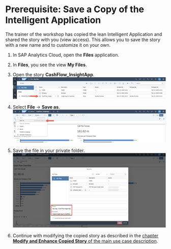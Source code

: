 # Prerequisite: Save a Copy of the Intelligent Application

The trainer of the workshop has copied the lean Intelligent Application and shared the story with you (view access). This allows you to save the story with a new name and to customize it on your own.

1. In SAP Analytics Cloud, open the **Files** application.

2. In **Files**, you see the view **My Files**.

3. Open the story **CashFlow_InsightApp**.
<img src="images/workshop_shared_story.png" width="1000"/><br/>

4. Select **File** -> **Save as**.
<img src="images/workshop_savecopy.png" width="1000"/><br/>

5. Save the file in your private folder.
<img src="images/workshop_save.png" width="1000"/><br/>

6. Continue with modifying the copied story as described in the [chapter **Modify and Enhance Copied Story** of the main use case description](./README.md#modify-and-enhance-copied-story).

